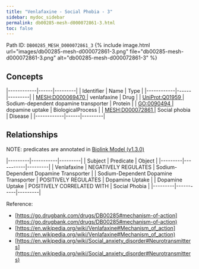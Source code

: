 ```yaml
---
title: "Venlafaxine - Social Phobia - 3"
sidebar: mydoc_sidebar
permalink: db00285-mesh-d000072861-3.html
toc: false 
---
```



Path ID: `DB00285_MESH_D000072861_3`
{% include image.html url="images/db00285-mesh-d000072861-3.png" file="db00285-mesh-d000072861-3.png" alt="db00285-mesh-d000072861-3" %}

## Concepts

|------------|------|---------|
| Identifier | Name | Type    |
|------------|------|---------|
| <a href="https://identifiers.org/MESH:D000069470">MESH:D000069470 </a> | venlafaxine | Drug |
| <a href="https://identifiers.org/UniProt:Q01959">UniProt:Q01959 </a> | Sodium-dependent dopamine transporter | Protein |
| <a href="https://identifiers.org/GO:0090494">GO:0090494 </a> | dopamine uptake | BiologicalProcess |
| <a href="https://identifiers.org/MESH:D000072861">MESH:D000072861 </a> | Social phobia | Disease |
|------------|------|---------|

## Relationships


NOTE: predicates are annotated in <a href="https://github.com/biolink/biolink-model/releases/tag/v1.3.0">Biolink Model (v1.3.0)</a>

|---------|-----------|---------|
| Subject | Predicate | Object  |
|---------|-----------|---------|
| Venlafaxine | NEGATIVELY REGULATES | Sodium-Dependent Dopamine Transporter |
| Sodium-Dependent Dopamine Transporter | POSITIVELY REGULATES | Dopamine Uptake |
| Dopamine Uptake | POSITIVELY CORRELATED WITH | Social Phobia |
|---------|-----------|---------|

Reference: 
  - [https://go.drugbank.com/drugs/DB00285#mechanism-of-action](https://go.drugbank.com/drugs/DB00285#mechanism-of-action)
  - [https://en.wikipedia.org/wiki/Venlafaxine#Mechanism_of_action](https://en.wikipedia.org/wiki/Venlafaxine#Mechanism_of_action)
  - [https://en.wikipedia.org/wiki/Social_anxiety_disorder#Neurotransmitters](https://en.wikipedia.org/wiki/Social_anxiety_disorder#Neurotransmitters)

